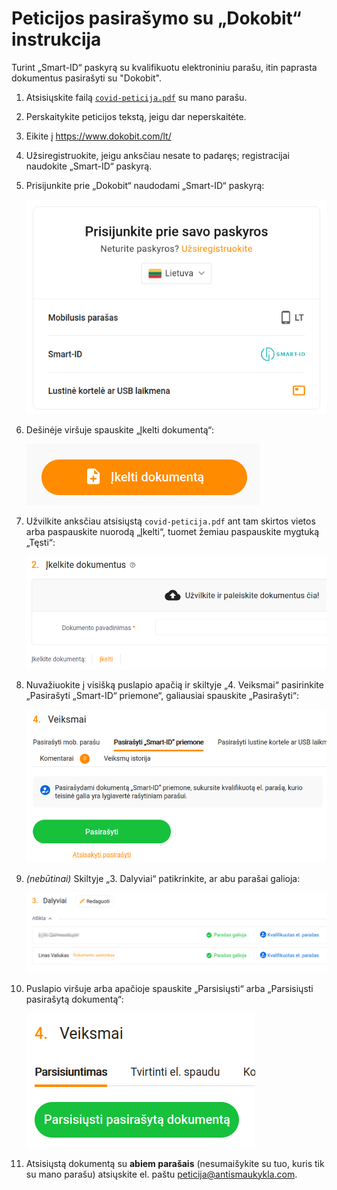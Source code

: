 # Peticijos pasirašymo su „Dokobit“ instrukcija

Turint „Smart-ID“ paskyrą su kvalifikuotu elektroniniu parašu, itin paprasta dokumentus pasirašyti su "Dokobit".

1. Atsisiųskite failą <a href="covid-peticija.pdf" download>`covid-peticija.pdf`</a> su mano parašu.
2. Perskaitykite peticijos tekstą, jeigu dar neperskaitėte.
3. Eikite į <https://www.dokobit.com/lt/>
4. Užsiregistruokite, jeigu anksčiau nesate to padaręs; registracijai naudokite „Smart-ID“ paskyrą.
5. Prisijunkite prie „Dokobit“ naudodami „Smart-ID“ paskyrą:

    ![Prisijungimas prie paskyros](dokobit/prisijungimas-prie-paskyros.png)

6. Dešinėje viršuje spauskite „Įkelti dokumentą“:

    ![Dokumento įkėlimas](dokobit/dokumento-ikelimas.png)

7. Užvilkite anksčiau atsisiųstą `covid-peticija.pdf` ant tam skirtos vietos arba paspauskite nuorodą „Įkelti“, tuomet žemiau paspauskite mygtuką „Tęsti“:

    ![Dokumento įkėlimas](dokobit/dokumento-ikelimas-2.png)

8. Nuvažiuokite į visišką puslapio apačią ir skiltyje „4. Veiksmai“ pasirinkite „Pasirašyti „Smart-ID“ priemone“, galiausiai spauskite „Pasirašyti“:

    ![Peticijos pasirašyms](dokobit/peticijos-pasirasymas.png)

9. *(nebūtinai)* Skiltyje „3. Dalyviai“ patikrinkite, ar abu parašai galioja:

    ![Parašų tikrinimas](dokobit/parasu-tikrinimas.png)

10. Puslapio viršuje arba apačioje spauskite „Parsisiųsti“ arba „Parsisiųsti pasirašytą dokumentą“:

    ![Pasirašytos peticijos atsisiuntimas](dokobit/pasirasytos-peticijos-atsisiuntimas.png)

11. Atsisiųstą dokumentą su **abiem parašais** (nesumaišykite su tuo, kuris tik su mano parašu) atsiųskite el. paštu <peticija@antismaukykla.com>.
